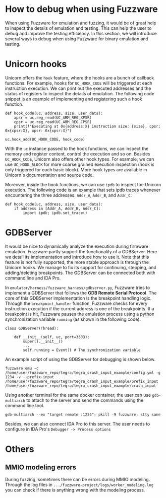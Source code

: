 # How to debug when using Fuzzware
When using Fuzzware for emulation and fuzzing, it would be of great help to inspect the details of emulation and testing. This can help the user to debug and improve the testing efficiency. In this section, we will introduce several ways to debug when using Fuzzware for binary emulation and testing.

# Unicorn hooks
Unicorn offers the `hook` feature, where the hooks are a bunch of callback functions. For example, hooks for `UC_HOOK_CODE` will be triggered at each instruction execution. We can print out the executed addresses and the status of registers to inspect the details of emulation. The following code snippet is an example of implementing and registering such a hook function. 

```
def hook_code(uc, address, size, user_data):
    xpsr = uc.reg_read(UC_ARM_REG_XPSR)
    cpsr = uc.reg_read(UC_ARM_REG_CPSR)
    print(f"Executing at 0x{address:X} instruction size: {size}, cpsr: 0x{cpsr:X}, xpsr: 0x{xpsr:X}")

uc.hook_add(UC_HOOK_CODE, hook_code)
```

With the `uc` instance passed to the hook functions, we can inspect the memory and register content, control the execution and so on. Besides `UC_HOOK_CODE`, Unicorn also offers other hook types. For example, we can use `UC_HOOK_BLOCK` for more coarse grained execution inspection (hook is only triggered for each basic block). More hook types are available in Unicorn's documentation and source code.

Moreover, inside the hook functions, we can use `ipdb` to inspect the Unicorn execution. The following code is an example that sets ipdb traces whenever encountering the three addresses: `Addr_A`, `Addr_B`, and `Addr_C`:

```
def hook_code(uc, address, size, user_data):
    if address in [Addr_A, Addr_B, Addr_C]:
        import ipdb; ipdb.set_trace()
```

# GDBServer
It would be nice to dynamically analyze the execution during firmware emulation. Fuzzware partly support the functionality of a GDBServer. Here we detail its implementation and introduce how to use it. Note that this feature is not fully supported, the more stable approach is through the Unicorn hooks. We manage to fix its support for continuing, stepping, and adding/deleting breakpoints. The GDBServer can be connected both with command line and IDA Pro.

In `emulator/harness/fuzzware_harness/gdbserver.py`, Fuzzware tries to implement a GDBServer that follows the **GDB Remote Serial Protocol**. The core of this GDBServer implementation is the breakpoint handling logic. Through the `breakpoint_handler` function, Fuzzware checks for every instruction execution if the current address is one of the breakpoints. If a breakpoint is hit, Fuzzware pauses the emulation process using a python synchronization variable `running` (as shown in the following code).

```
class GDBServer(Thread):

    def __init__(self, uc, port=3333):
        super().__init__()
        ...
        self.running = Event() # The synchronization variable 
```

An example script of using the GDBServer for debugging is shown below.

```
fuzzware emu -c /home/user/fuzzware_repo/tegra/tegra_crash_input_example/config.yml -g 1234 -v --prefix-input /home/user/fuzzware_repo/tegra/tegra_crash_input_example/prefix_input /home/user/fuzzware_repo/tegra/tegra_crash_input_example/crash_input
```

Using another terminal for the same docker container, the user can use `gdb-multiarch` to attach to the server and send the commands using the command line tool.

```
gdb-multiarch --ex "target remote :1234"; pkill -9 fuzzware; stty sane
```

Besides, we can also connect IDA Pro to this server. The user needs to configure in IDA Pro's `Debugger -> Process options`
# Others
## MMIO modeling errors
During fuzzing, sometimes there can be errors during MMIO modeling. Through the log files in `.../fuzzware-project/logs/worker_modeling.log` you can check if there is anything wrong with the modeling process. 
